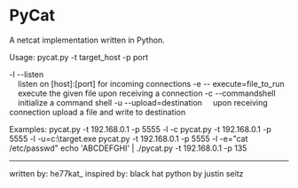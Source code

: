 # PyCat

A netcat implementation written in Python.

Usage: pycat.py -t target_host -p port

-l --listen                 
&nbsp;&nbsp;&nbsp;&nbsp;listen on [host]:[port] for incoming connections
-e -- execute=file_to_run
&nbsp;&nbsp;&nbsp;&nbsp;execute the given file upon receiving a connection
-c --commandshell
&nbsp;&nbsp;&nbsp;&nbsp;initialize a command shell
-u --upload=destination
&nbsp;&nbsp;&nbsp;&nbsp;upon receiving connection upload a file and write to destination
                                  
Examples:
pycat.py -t 192.168.0.1 -p 5555 -l -c
pycat.py -t 192.168.0.1 -p 5555 -l -u=c:\\target.exe
pycat.py -t 192.168.0.1 -p 5555 -l -e=\"cat /etc/passwd\"
echo 'ABCDEFGHI' | ./pycat.py -t 192.168.0.1 -p 135

<hr>

written by: he77kat_
inspired by: black hat python by justin seitz